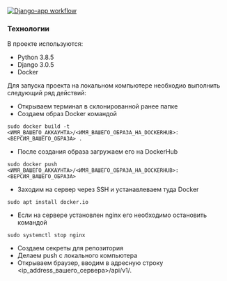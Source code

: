 [![Django-app workflow](https://github.com/sonoffjord/yamdb_final/actions/workflows/yamdb_workflow.yml/badge.svg?branch=master)](https://github.com/sonoffjord/yamdb_final/actions/workflows/yamdb_workflow.yml)
### Технологии
В проекте используются:
- Python 3.8.5
- Django 3.0.5
- Docker

Для запуска проекта на локальном компьютере необходио выполнить следующий ряд действий:
- Открываем терминал в склонированной ранее папке
- Создаем образ Docker командой
```
sudo docker build -t <ИМЯ_ВАШЕГО_АККАУНТА>/<ИМЯ_ВАШЕГО_ОБРАЗА_НА_DOCKERHUB>:<ВЕРСИЯ_ВАШЕГО_ОБРАЗА> .
```
- После создания образа загружаем его на DockerHub
```
sudo docker push <ИМЯ_ВАШЕГО_АККАУНТА>/<ИМЯ_ВАШЕГО_ОБРАЗА_НА_DOCKERHUB>:<ВЕРСИЯ_ВАШЕГО_ОБРАЗА>
```
- Заходим на сервер через SSH и устанавлеваем туда Docker
```
sudo apt install docker.io
```
- Если на сервере установлен nginx его необходимо остановить командой
```
sudo systemctl stop nginx
```
- Создаем секреты для репозитория
- Делаем push с локального компьютера
- Открываем браузер, вводим в адресную строку <ip_address_вашего_сервера>/api/v1/.

